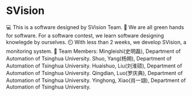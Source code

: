# SVision
💻 This is a software designed by SVision Team.
📗 We are all green hands for software. For a software contest, we learn software designing knowlegde by ourselves.
⏲️ With less than 2 weeks, we develop SVision, a monitoring system.
🙆 Team Members: 
Mingleishi(史明磊), Department of Automation of Tsinghua University.
Shuo, Yang(杨朔), Department of Automation of Tsinghua University.
Huaishuo, Liu(刘淮硕), Department of Automation of Tsinghua University.
Qingdian, Luo(罗庆典), Department of Automation of Tsinghua University.
Yinghong, Xiao(肖一翃), Department of Automation of Tsinghua University.
